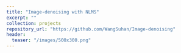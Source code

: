 ```yaml
---
title: "Image-denoising with NLMS"
excerpt: ""
collection: projects
repository_url: "https://github.com/WangSuhan/Image-denoising"  
header:
  teaser: "/images/500x300.png"  
---
```

